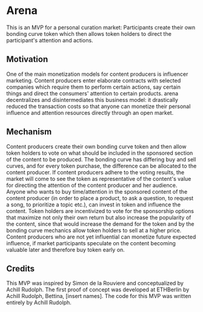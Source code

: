# Arena
This is an MVP for a personal curation market: Participants create their own bonding curve token which then allows token holders to direct the participant's attention and actions.

## Motivation
One of the main monetization models for content producers is influencer marketing. Content producers enter elaborate contracts with selected companies which require them to perform certain actions, say certain things and direct the consumers' attention to certain products. 
arena decentralizes and disintermediates this business model: it drastically reduced the transaction costs so that anyone can monetize their personal influence and attention resources directly through an open market.

## Mechanism

Content producers create their own bonding curve token and then allow token holders to vote on what should be included in the sponsored section of the content to be produced.
The bonding curve has differing buy and sell curves, and for every token purchase, the difference can be allocated to the content producer.
If content producers adhere to the voting results, the market will come to see the token as representative of the content's value for directing the attention of the content producer and her audience.
Anyone who wants to buy time/attention in the sponsored content of the content producer (in order to place a product, to ask a question, to request a song, to prioritize a topic etc.), can invest in token and influence the content.
Token holders are incentivized to vote for the sponsorship options that maximize not only their own return but also increase the popularity of the content, since that would increase the demand for the token and by the bonding curve mechanics allow token holders to sell at a higher price.
Content producers who are not yet influential can monetize future expected influence, if market participants speculate on the content becoming valuable later and therefore buy token early on.

## Credits

This MVP was inspired by Simon de la Rouviere and conceptualized by Achill Rudolph. The first proof of concept was developed at ETHBerlin by Achill Rudolph, Bettina, [insert names]. The code for this MVP was written entirely by Achill Rudolph.







